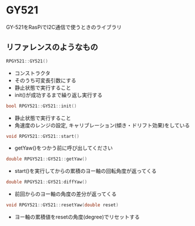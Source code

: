 # GY521
GY-521をRasPiでI2C通信で使うときのライブラリ

## リファレンスのようなもの

```cpp
RPGY521::GY521()
```
* コンストラクタ
* そのうち可変長引数にする
* 静止状態で実行すること
* init()が成功するまで繰り返し実行する

```cpp
bool RPGY521::GY521::init()
```
* 静止状態で実行すること
* 角速度のレンジの設定, キャリブレーション(傾き・ドリフト効果)をしている

```cpp
void RPGY521::GY521::start()
```
* getYaw()をつかう前に呼び出してください

```cpp
double RPGY521::GY521::getYaw()
```
* start()を実行してからの累積のヨー軸の回転角度が返ってくる

```cpp
double RPGY521::GY521:diffYaw()
```
* 前回からのヨー軸の角度の差分が返ってくる

```cpp
void RPGY521::GY521::resetYaw(double reset)
```
* ヨー軸の累積値をresetの角度(degree)でリセットする

